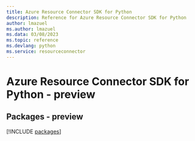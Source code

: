```yaml
---
title: Azure Resource Connector SDK for Python
description: Reference for Azure Resource Connector SDK for Python
author: lmazuel
ms.author: lmazuel
ms.data: 03/08/2023
ms.topic: reference
ms.devlang: python
ms.service: resourceconnector
---
```

# Azure Resource Connector SDK for Python - preview
## Packages - preview
[!INCLUDE [packages](resource-connector-index.md)]